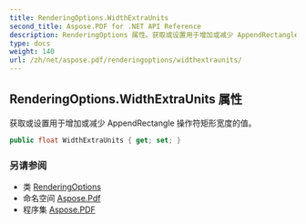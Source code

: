 ```yaml
---
title: RenderingOptions.WidthExtraUnits
second_title: Aspose.PDF for .NET API Reference
description: RenderingOptions 属性。获取或设置用于增加或减少 AppendRectangle 操作符矩形宽度的值
type: docs
weight: 140
url: /zh/net/aspose.pdf/renderingoptions/widthextraunits/
---
```

## RenderingOptions.WidthExtraUnits 属性

获取或设置用于增加或减少 AppendRectangle 操作符矩形宽度的值。

```csharp
public float WidthExtraUnits { get; set; }
```

### 另请参阅

* 类 [RenderingOptions](../)
* 命名空间 [Aspose.Pdf](../../../aspose.pdf/)
* 程序集 [Aspose.PDF](../../../)